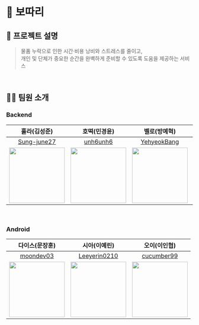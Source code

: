 # 🧳 보따리

## 📌 프로젝트 설명

> 물품 누락으로 인한 시간·비용 낭비와 스트레스를 줄이고,  
> 개인 및 단체가 중요한 순간을 완벽하게 준비할 수 있도록 도움을 제공하는 서비스

<br>

## 🧑‍💻 팀원 소개
### Backend

| 훌라(김성준) | 호떡(민경윤) | 벨로(방예혁) | 코기(장재현) |
|--------|--------|--------|--------|
| <div align="center">[Sung-june27](https://github.com/Sung-june27)</div> | <div align="center">[unh6unh6](https://github.com/unh6unh6)</div> | <div align="center">[YehyeokBang](https://github.com/YehyeokBang)</div> | <div align="center">[jaehyeon2650](https://github.com/jaehyeon2650)</div> |
| <img src="https://avatars.githubusercontent.com/u/105531824?v=4" width="150"/> | <img src="https://avatars.githubusercontent.com/u/144558971?v=4" width="150"/> | <img src="https://avatars.githubusercontent.com/u/107793780?v=4" width="150"/> | <img src="https://avatars.githubusercontent.com/u/121144710?v=4" width="150"/> |

<br>

### Android

| 다이스(문장훈) | 시아(이예린) | 오이(이인협) |
|--------|--------|--------|
| <div align="center">[moondev03](https://github.com/moondev03)</div> | <div align="center">[Leeyerin0210](https://github.com/Leeyerin0210)</div> | <div align="center">[cucumber99](https://github.com/cucumber99)</div> |
| <img src="https://avatars.githubusercontent.com/u/105299421?v=4" width="150"/> | <img src="https://avatars.githubusercontent.com/u/102152510?v=4" width="150"/> | <img src="https://avatars.githubusercontent.com/u/58465973?v=4" width="150"/> |
